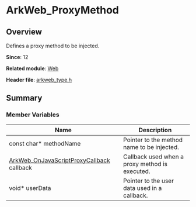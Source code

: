 # ArkWeb_ProxyMethod

## Overview

Defines a proxy method to be injected.

**Since**: 12

**Related module**: [Web](capi-web.md)

**Header file**: [arkweb_type.h](capi-arkweb-type-h.md)

## Summary

### Member Variables

| Name                                                                                                 | Description|
|-----------------------------------------------------------------------------------------------------| -- |
| const char* methodName                                                                              | Pointer to the method name to be injected.|
| [ArkWeb_OnJavaScriptProxyCallback](capi-arkweb-type-h.md#arkweb_onjavascriptproxycallback) callback | Callback used when a proxy method is executed.|
| void* userData                                                                                      | Pointer to the user data used in a callback.|
